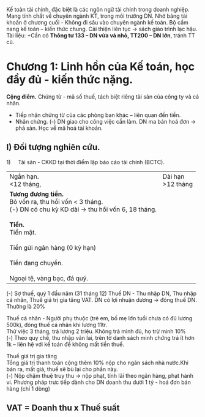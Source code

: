 Kế toàn tài chính, đặc biệt là các ngôn ngữ tài chính trong doanh nghiệp. Mang tính chất về chuyên ngành KT, trong môi trường DN.
Nhớ bảng tài khoản ở chương cuối - Không đi sâu vào chuyên ngành kế toán.
Bộ cẩm nang kế toán – kiến thức chung. Cải thiện liên tục -> sách giáo trình lạc hậu.
Tài liệu: +Cần có **Thông tư 133 – DN vừa và nhỏ, TT200 – DN lớn**, tránh TT cũ.
# Chương 1: Linh hồn của Kế toán, học đầy đủ - kiến thức nặng.
**Cộng điểm.** Chứng từ - mã số thuế, tách biệt riêng tài sản của công ty và cá nhân.  
- Tiếp nhận chứng từ của các phòng ban khác – liên quan đến tiền.
- Nhân chứng.
(-) DN giao cho công việc cần làm. DN ma bán hoá đơn -> phá sản.
Học về mã hoá tài khoản.
## I) Đối tượng nghiên cứu.
1)     Tài sản - CKKD tại thời điểm lập báo cáo tài chính (BCTC).

|                                                                                                                                                                                                                                                        |                      |
| ------------------------------------------------------------------------------------------------------------------------------------------------------------------------------------------------------------------------------------------------------ | -------------------- |
| Ngắn hạn.<br><12 tháng,                                                                                                                                                                                                                                | Dài hạn<br>>12 tháng |
| **Tương đương tiền.**  <br>Bỏ vốn ra, thu hồi vốn < 3 tháng.  <br>(-) DN có chu kỳ KD dài -> thu hồi vốn 6, 18 tháng.<br><br>**Tiền.**  <br>Tiền mặt.<br><br>Tiền gửi ngân hàng (0 kỳ hạn)<br><br>Tiền đang chuyển.<br><br>Ngoại tệ, vàng bạc, đá quý. |                      |

(-) Sợ thuế, quý 1 đầu năm (31 tháng 12)
Thuế DN - Thu nhập DN, Thu nhập cá nhân, Thuế giá trị gia tăng VAT.
DN có lợi nhuận dương -> đóng thuế DN. Thường là 20%

Thuế cá nhân - Người phụ thuộc (trẻ em, bố mẹ lớn tuổi chưa có đủ lương 500k), đóng thuế cá nhân khi lương 11tr.  
Thử việc 3 tháng, trả lương 2 triệu. Không trả mình đủ, họ trừ mình 10%  
(-) Theo quy chế, thu nhập vãn lai, trên tờ danh sách minh chứng trả ít hơn 1k – liên hệ với kế toán để không mất tiền thuế.

Thuế giá trị gia tăng  
Tổng giá trị thanh toán cộng thêm 10% nộp cho ngân sách nhà nước.Khi bán ra, mất giá, thuế sẽ bù lại cho phần này.  
(-) Nộp chậm thuệ truy thu -> nộp phạt, tính lãi theo ngân hàng, phạt hành vi.
Phương pháp trưc tiếp dành cho DN doanh thu dưới 1 tỷ - hoá đơn bán hàng (chỉ 1 dòng)

## VAT = Doanh thu x Thuế suất